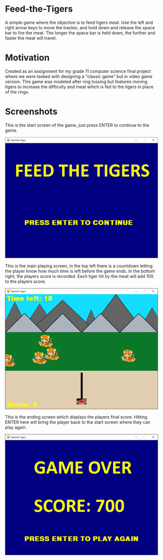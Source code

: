 # Feed-the-Tigers
A simple game where the objective is to feed tigers meat. Use the left and right arrow keys to move the tracker, and hold down and release the space bar to fire the meat. The longer the space bar is held down, the further and faster the meat will travel.

# Motivation
Created as an assignment for my grade 11 computer science final project where we were tasked with designing a "classic game" but in video game version. This game was modeled after ring tossing but features moving tigers to increase the difficulty and meat which is fed to the tigers in place of the rings.

# Screenshots
This is the start screen of the game, just press ENTER to continue to the game.

![Start Screen](https://github.com/DavidLoi/Feed-the-Tigers/blob/master/Screenshots/StartScreen.PNG)

This is the main playing screen, in the top left there is a countdown letting the player know how much time is left before the game ends. In the bottom right, the players score is recorded. Each tiger hit by the meat will add 100 to the players score.

![Play Screen](https://github.com/DavidLoi/Feed-the-Tigers/blob/master/Screenshots/PlayScreen.PNG)

This is the ending screen which displays the players final score. Hitting ENTER here will bring the player back to the start screen where they can play again.

![End Screen](https://github.com/DavidLoi/Feed-the-Tigers/blob/master/Screenshots/EndScreen.PNG)
